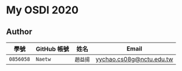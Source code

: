 # My OSDI 2020

## Author

| 學號 | GitHub 帳號 | 姓名 | Email |
| --- | ----------- | --- | --- |
|`0856058`| `Naetw` | `趙益揚` | yychao.cs08g@nctu.edu.tw |
